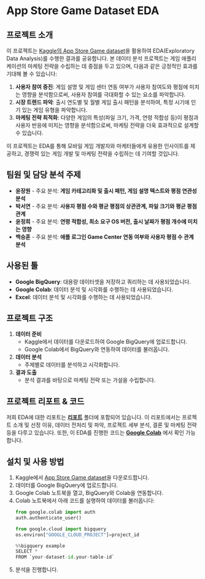 # App Store Game Dataset EDA

## 프로젝트 소개
이 프로젝트는 [Kaggle의 App Store Game dataset](https://www.kaggle.com/datasets/kanchana1990/gamesphere-2000-app-store-insights-and-ratings)을 활용하여 EDA(Exploratory Data Analysis)를 수행한 결과를 공유합니다. 본 데이터 분석 프로젝트는 게임 애플리케이션의 마케팅 전략을 수립하는 데 중점을 두고 있으며, 다음과 같은 긍정적인 효과를 기대해 볼 수 있습니다:

1. **사용자 참여 증진**: 게임 설명 및 게임 센터 연동 여부가 사용자 참여도와 평점에 미치는 영향을 분석함으로써, 사용자 참여를 극대화할 수 있는 요소를 파악합니다.
2. **시장 트렌드 파악**: 출시 연도별 및 월별 게임 출시 패턴을 분석하여, 특정 시기에 인기 있는 게임 유형을 파악합니다.
3. **마케팅 전략 최적화**: 다양한 게임의 특성(파일 크기, 가격, 연령 적합성 등)이 평점과 사용자 반응에 미치는 영향을 분석함으로써, 마케팅 전략을 더욱 효과적으로 설계할 수 있습니다.

이 프로젝트는 EDA를 통해 모바일 게임 개발자와 마케터들에게 유용한 인사이트를 제공하고, 경쟁력 있는 게임 개발 및 마케팅 전략을 수립하는 데 기여할 것입니다.

## 팀원 및 담당 분석 주제
- **윤장원** - 주요 분석: **게임 카테고리화 및 출시 패턴, 게임 설명 텍스트와 평점 연관성 분석**
- **박서연** - 주요 분석: **사용자 평점 수와 평균 평점의 상관관계, 파일 크기와 평균 평점 관계**
- **윤정희** - 주요 분석: **연령 적합성, 최소 요구 OS 버전, 출시 날짜가 평점 개수에 미치는 영향**
- **백승훈** - 주요 분석: **애플 로그인 Game Center 연동 여부와 사용자 평점 수 관계 분석**

## 사용된 툴
- **Google BigQuery**: 대용량 데이터셋을 저장하고 쿼리하는 데 사용되었습니다.
- **Google Colab**: 데이터 분석 및 시각화를 수행하는 데 사용되었습니다.
- **Excel**: 데이터 분석 및 시각화를 수행하는 데 사용되었습니다.

## 프로젝트 구조
1. **데이터 준비**
    - Kaggle에서 데이터를 다운로드하여 Google BigQuery에 업로드합니다.
    - Google Colab에서 BigQuery와 연동하여 데이터를 불러옵니다.
2. **데이터 분석**
    - 주제별로 데이터를 분석하고 시각화합니다.
3. **결과 도출**
    - 분석 결과를 바탕으로 마케팅 전략 또는 가설을 수립합니다.

## 프로젝트 리포트 & 코드
저희 EDA에 대한 리포트는 **[리포트](./리포트/)** 폴더에 포함되어 있습니다. 이 리포트에서는 프로젝트 소개 및 선정 이유, 데이터 전처리 및 파악, 프로젝트 세부 분석, 결론 및 마케팅 전략 등을 다루고 있습니다.
또한, 이 EDA를 진행한 코드는 **[Google Colab](https://colab.research.google.com/drive/1FY7b-i0CSM4RsyANYZWApFM0oB0Ta6L5?usp=sharing)** 에서 확인 가능합니다.

## 설치 및 사용 방법
1. Kaggle에서 [App Store Game dataset](https://www.kaggle.com/datasets/kanchana1990/gamesphere-2000-app-store-insights-and-ratings)을 다운로드합니다.
2. 데이터를 Google BigQuery에 업로드합니다.
3. Google Colab 노트북을 열고, BigQuery와 Colab을 연동합니다.
4. Colab 노트북에서 아래 코드를 실행하여 데이터를 불러옵니다:
    ```python
    from google.colab import auth
    auth.authenticate_user()

    from google.cloud import bigquery
    os.environ["GOOGLE_CLOUD_PROJECT"]=project_id

    %%bigquery example
    SELECT * 
    FROM `your-dataset-id.your-table-id`
    ```
5. 분석을 진행합니다.

